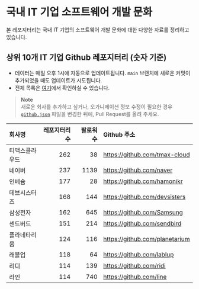 # 국내 IT 기업 소프트웨어 개발 문화
본 레포지터리는 국내 IT 기업의 소프트웨어 개발 문화에 대한 다양한 자료를 정리하고 있습니다.

## 상위 10개 IT 기업 Github 레포지터리 (숫자 기준)

- 데이터는 매일 오후 1시에 자동으로 업데이트됩니다. `main` 브랜치에 새로운 커밋이 추가되었을 때도 업데이트가 시도됩니다.
- 전체 목록은 [여기](./github.md)에서 확인하실 수 있습니다.

> **Note**<br />
> 새로운 회사를 추가하고 싶거나, 오가니제이션 정보 수정이 필요한 경우 [`github.json`](./github.json) 파일을 변경한 뒤에, Pull Request를 올려 주세요.

<!-- MARKDOWN_TABLE(GITHUB): START -->

| **회사명** | **레포지터리 수** | **팔로워 수** | **Github 주소** |
|:---|---:|---:|:---|
| 티맥스클라우드 | 262 | 38 | https://github.com/tmax-cloud |
| 네이버 | 237 | 1139 | https://github.com/naver |
| 인베슘 | 177 | 28 | https://github.com/hamonikr |
| 데브시스터즈 | 168 | 144 | https://github.com/devsisters |
| 삼성전자 | 162 | 645 | https://github.com/Samsung |
| 센드버드 | 151 | 214 | https://github.com/sendbird |
| 플라네타리움 | 124 | 116 | https://github.com/planetarium |
| 래블업 | 118 | 64 | https://github.com/lablup |
| 리디 | 114 | 139 | https://github.com/ridi |
| 라인 | 114 | 740 | https://github.com/line |

<!-- MARKDOWN_TABLE(GITHUB): END -->
